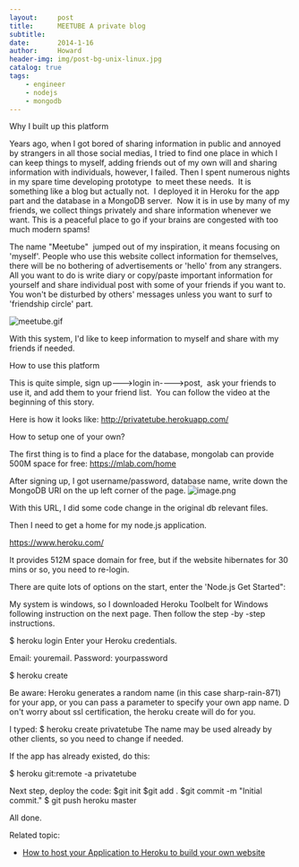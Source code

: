 ```yaml
---
layout:     post
title:      MEETUBE A private blog
subtitle:   
date:       2014-1-16
author:     Howard
header-img: img/post-bg-unix-linux.jpg
catalog: true
tags:
    - engineer
    - nodejs
    - mongodb
---
```


Why I built up this platform

Years ago, when I got bored of sharing information in public and annoyed by strangers in all those social medias, I tried to find one place in which I can keep things to myself, adding friends out of my own will and sharing information with individuals, however, I failed. Then I spent numerous nights in my spare time developing prototype  to meet these needs.  It is something like a blog but actually not.  I deployed it in Heroku for the app part and the database in a MongoDB server.  Now it is in use by many of my friends, we collect things privately and share information whenever we want. This is a peaceful place to go if your brains are congested with too much modern spams! 

The name "Meetube"  jumped out of my inspiration, it means focusing on 'myself'. People who use this website collect information for themselves, there will be no bothering of advertisements or 'hello' from any strangers. All you want to do is write diary or copy/paste important information for yourself and share individual post with some of your friends if you want to. You won't be disturbed by others' messages unless you want to surf to 'friendship circle' part. 

![meetube.gif](https://res.cloudinary.com/hpiynhbhq/image/upload/v1509671932/wvcmvzzarxc5fv2km7uj.gif)

With this system, I'd like to keep information to myself and share with my friends if needed. 

How to use this platform

This is quite simple, sign up--->login in---->post,  ask your friends to use it, and add them to your friend list.  You can follow the video at the beginning of this story.

Here is how it looks like:
http://privatetube.herokuapp.com/


How to setup one of your own?

The first thing is to find a place for the database, mongolab can provide 500M space for free:
https://mlab.com/home

After signing up, I got username/password, database name, write  down the MongoDB URI on the up left corner of the page.
![image.png](https://res.cloudinary.com/hpiynhbhq/image/upload/v1509674147/iz4unauied6nrsefpey8.png)

With this URL, I did some code change in the original db relevant files.


Then I need to get a home for my node.js application.


https://www.heroku.com/




It provides 512M space domain for free, but if the website hibernates for 30 mins or so, you need to re-login.


There are quite lots of options on the start, enter the 'Node.js Get Started":







My system is windows, so I downloaded  Heroku Toolbelt for Windows following instruction on the next page. Then follow the step -by -step instructions.




$ heroku login
Enter your Heroku credentials.

Email: youremail.
Password: yourpassword


$ heroku create

Be aware: Heroku generates a random name (in this case sharp-rain-871) for your app, or you can pass a parameter to specify your own app name. D on't worry about ssl certification, the heroku create will do for you.

I typed:
$ heroku create privatetube
The name may be used already by other clients, so you need to change if needed.


If the app has already existed, do this:

$ heroku git:remote -a privatetube

Next step, deploy the code:
$git init
$git add .
$git commit -m "Initial commit."
$ git push heroku master

All done.



Related topic:

- 
  [How to host your Application to Heroku to build your own website](http://engineerman.club/2015/01/16/How-to-host-your-Application-to-Heroku-to-build-your-own-website/)

